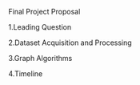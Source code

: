Final Project Proposal 

1.Leading Question

2.Dataset Acquisition and Processing

3.Graph Algorithms

4.Timeline

